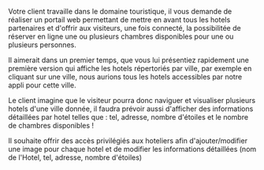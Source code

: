 Votre client travaille dans le domaine touristique, il vous demande de réaliser un portail web permettant de mettre en avant tous les hotels partenaires et d'offrir aux visiteurs, une fois connecté, la possibilitée de réserver en ligne une ou plusieurs chambres disponibles pour une ou plusieurs personnes.

Il aimerait dans un premier temps, que vous lui présentiez rapidement une première version qui affiche les hotels répertoriés par ville, par exemple en cliquant sur une ville, nous aurions tous les hotels accessibles par notre appli pour cette ville.

Le client imagine que le visiteur pourra donc naviguer et visualiser plusieurs hotels d'une ville donnée, il faudra prévoir aussi d'afficher des informations détaillées par hotel telles que : tel, adresse, nombre d'étoiles et le nombre de chambres disponibles !

Il souhaite offrir des accès privilégiés aux hoteliers afin d'ajouter/modifier une image pour chaque hotel et de modifier les informations détaillées (nom de l'Hotel, tel, adresse, nombre d'étoiles)
